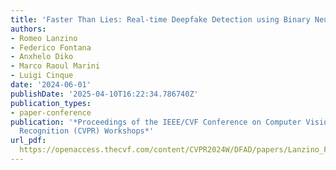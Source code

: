 ```yaml
---
title: 'Faster Than Lies: Real-time Deepfake Detection using Binary Neural Networks'
authors:
- Romeo Lanzino
- Federico Fontana
- Anxhelo Diko
- Marco Raoul Marini
- Luigi Cinque
date: '2024-06-01'
publishDate: '2025-04-10T16:22:34.786740Z'
publication_types:
- paper-conference
publication: '*Proceedings of the IEEE/CVF Conference on Computer Vision and Pattern
  Recognition (CVPR) Workshops*'
url_pdf: 
  https://openaccess.thecvf.com/content/CVPR2024W/DFAD/papers/Lanzino_Faster_Than_Lies_Real-time_Deepfake_Detection_using_Binary_Neural_Networks_CVPRW_2024_paper.pdf
---
```

